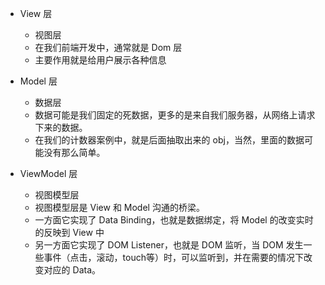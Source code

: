 - View 层
  * 视图层
  * 在我们前端开发中，通常就是 Dom 层
  * 主要作用就是给用户展示各种信息
  
- Model 层
  - 数据层
  - 数据可能是我们固定的死数据，更多的是来自我们服务器，从网络上请求下来的数据。
  - 在我们的计数器案例中，就是后面抽取出来的 obj，当然，里面的数据可能没有那么简单。
  
- ViewModel 层
  - 视图模型层
  - 视图模型层是 View 和 Model 沟通的桥梁。
  - 一方面它实现了 Data Binding，也就是数据绑定，将 Model 的改变实时的反映到 View 中
  - 另一方面它实现了 DOM Listener，也就是 DOM 监听，当 DOM 发生一些事件（点击，滚动，touch等）时，可以监听到，并在需要的情况下改变对应的 Data。 